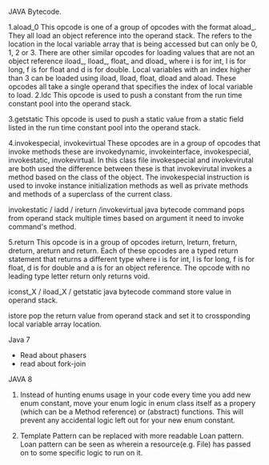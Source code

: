 JAVA Bytecode.

1.aload_0
This opcode is one of a group of opcodes with the format aload_<n>. They all load an object reference into the operand stack. The <n> refers to the location in the local variable array that is being accessed but can only be 0, 1, 2 or 3. There are other similar opcodes for loading values that are not an object reference iload_<n>, lload_<n>, float_<n> and dload_<n> where i is for int, l is for long, f is for float and d is for double. Local variables with an index higher than 3 can be loaded using iload, lload, float, dload and aload. These opcodes all take a single operand that specifies the index of local variable to load.
2.ldc
This opcode is used to push a constant from the run time constant pool into the operand stack.

3.getstatic
This opcode is used to push a static value from a static field listed in the run time constant pool into the operand stack.

4.invokespecial, invokevirtual
These opcodes are in a group of opcodes that invoke methods these are invokedynamic, invokeinterface, invokespecial, invokestatic, invokevirtual. In this class file invokespecial and invokevirutal are both used the difference between these is that invokevirutal invokes a method based on the class of the object. The invokespecial instruction is used to invoke instance initialization methods as well as private methods and methods of a superclass of the current class.

invokestatic / iadd / ireturn /invokevirtual java bytecode command pops from operand stack multiple times based on argument it need to invoke command's method. 

5.return
This opcode is in a group of opcodes ireturn, lreturn, freturn, dreturn, areturn and return. Each of these opcodes are a typed return statement that returns a different type where i is for int, l is for long, f is for float, d is for double and a is for an object reference. The opcode with no leading type letter return only returns void.


iconst_X / iload_X / getstatic java bytecode command store value in operand stack.

istore pop the return value from operand stack and set it to crossponding local variable array location.

Java 7
 - Read about phasers
 - read about fork-join


JAVA 8
1. Instead of hunting enums usage in your code every time you add new enum constant, move your enum logic in enum class itself as a propery (which can be a Method reference) or (abstract) functions. This will prevent any accidental logic left out for your new enum constant.

2. Template Pattern can be replaced with more readable Loan pattern. Loan pattern can be seen as wherein a resource(e.g. File) has passed on to some specific logic to run on it.

